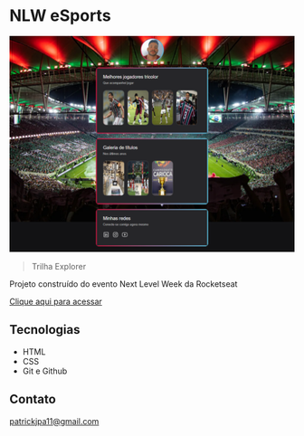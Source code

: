 # NLW eSports

![preview](./.github/preview.png) 

> Trilha Explorer

Projeto construído do evento Next Level Week da Rocketseat

[Clique aqui para acessar](https://patrickolv.github.io/nlw-pratica-flu/)

## Tecnologias

- HTML
- CSS
- Git e Github

## Contato 

patrickjpa11@gmail.com